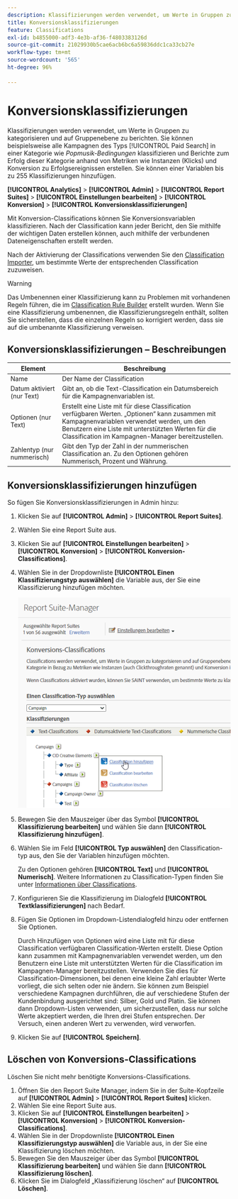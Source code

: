 ```yaml
---
description: Klassifizierungen werden verwendet, um Werte in Gruppen zu kategorisieren und auf Gruppenebene zu berichten. Sie können beispielsweise alle Kampagnen des Typs „Paid Search“ in einer Kategorie wie Popmusik zusammenfassen und Berichte zum Erfolg dieser Kategorie anhand von Metriken wie Instanzen (Durchklick-Rate) und Konversionen erstellen.
title: Konversionsklassifizierungen
feature: Classifications
exl-id: b4855000-adf3-4e3b-af36-f4803383126d
source-git-commit: 21029930b5cae6acb6bc6a59836ddc1ca33cb27e
workflow-type: tm+mt
source-wordcount: '565'
ht-degree: 96%

---
```


# Konversionsklassifizierungen

Klassifizierungen werden verwendet, um Werte in Gruppen zu kategorisieren und auf Gruppenebene zu berichten. Sie können beispielsweise alle Kampagnen des Typs [!UICONTROL Paid Search] in einer Kategorie wie *Popmusik-Bedingungen* klassifizieren und Berichte zum Erfolg dieser Kategorie anhand von Metriken wie Instanzen (Klicks) und Konversion zu Erfolgsereignissen erstellen. Sie können einer Variablen bis zu 255 Klassifizierungen hinzufügen.

**[!UICONTROL Analytics]** > **[!UICONTROL Admin]** > **[!UICONTROL Report Suites]** > **[!UICONTROL Einstellungen bearbeiten]** > **[!UICONTROL Konversion]** > **[!UICONTROL Konversionsklassifizierungen]**

Mit Konversion-Classifications können Sie Konversionsvariablen klassifizieren. Nach der Classification kann jeder Bericht, den Sie mithilfe der wichtigen Daten erstellen können, auch mithilfe der verbundenen Dateneigenschaften erstellt werden.

Nach der Aktivierung der Classifications verwenden Sie den [Classification Importer](/help/components/classifications/importer/c-working-with-saint.md), um bestimmte Werte der entsprechenden Classification zuzuweisen.

>[!WARNING]
>
>Das Umbenennen einer Klassifizierung kann zu Problemen mit vorhandenen Regeln führen, die im [Classification Rule Builder](/help/components/classifications/crb/classification-rule-builder.md) erstellt wurden. Wenn Sie eine Klassifizierung umbenennen, die Klassifizierungsregeln enthält, sollten Sie sicherstellen, dass die einzelnen Regeln so korrigiert werden, dass sie auf die umbenannte Klassifizierung verweisen.

## Konversionsklassifizierungen – Beschreibungen

| Element | Beschreibung |
| --- | --- |
| Name | Der Name der Classification |
| Datum aktiviert (nur Text) | Gibt an, ob die Text-Classification ein Datumsbereich für die Kampagnenvariablen ist. |
| Optionen (nur Text) | Erstellt eine Liste mit für diese Classification verfügbaren Werten. „Optionen“ kann zusammen mit Kampagnenvariablen verwendet werden, um den Benutzern eine Liste mit unterstützten Werten für die Classification im Kampagnen-Manager bereitzustellen. |
| Zahlentyp (nur nummerisch) | Gibt den Typ der Zahl in der nummerischen Classification an. Zu den Optionen gehören Nummerisch, Prozent und Währung. |

## Konversionsklassifizierungen hinzufügen

So fügen Sie Konversionsklassifizierungen in Admin hinzu:

1. Klicken Sie auf **[!UICONTROL Admin]** > **[!UICONTROL Report Suites]**.
1. Wählen Sie eine Report Suite aus.
1. Klicken Sie auf **[!UICONTROL Einstellungen bearbeiten]** > **[!UICONTROL Konversion]** > **[!UICONTROL Konversion-Classifications]**.
1. Wählen Sie in der Dropdownliste **[!UICONTROL Einen Klassifizierungstyp auswählen]** die Variable aus, der Sie eine Klassifizierung hinzufügen möchten.

   ![Schritt-Info](/help/admin/admin/assets/sub_class_create.png)

1. Bewegen Sie den Mauszeiger über das Symbol **[!UICONTROL Klassifizierung bearbeiten]** und wählen Sie dann **[!UICONTROL Klassifizierung hinzufügen]**.
1. Wählen Sie im Feld **[!UICONTROL Typ auswählen]** den Classification-typ aus, den Sie der Variablen hinzufügen möchten.

   Zu den Optionen gehören **[!UICONTROL Text]** und **[!UICONTROL Numerisch]**. Weitere Informationen zu Classification-Typen finden Sie unter [Informationen über Classifications](/help/components/classifications/c-classifications.md).
1. Konfigurieren Sie die Klassifizierung im Dialogfeld **[!UICONTROL Textklassifizierungen]** nach Bedarf.

1. Fügen Sie Optionen im Dropdown-Listendialogfeld hinzu oder entfernen Sie Optionen.

   Durch Hinzufügen von Optionen wird eine Liste mit für diese Classification verfügbaren Classification-Werten erstellt. Diese Option kann zusammen mit Kampagnenvariablen verwendet werden, um den Benutzern eine Liste mit unterstützten Werten für die Classification im Kampagnen-Manager bereitzustellen. Verwenden Sie dies für Classification-Dimensionen, bei denen eine kleine Zahl erlaubter Werte vorliegt, die sich selten oder nie ändern. Sie können zum Beispiel verschiedene Kampagnen durchführen, die auf verschiedene Stufen der Kundenbindung ausgerichtet sind: Silber, Gold und Platin. Sie können dann Dropdown-Listen verwenden, um sicherzustellen, dass nur solche Werte akzeptiert werden, die Ihren drei Stufen entsprechen. Der Versuch, einen anderen Wert zu verwenden, wird verworfen.

1. Klicken Sie auf **[!UICONTROL Speichern]**.

## Löschen von Konversions-Classifications

Löschen Sie nicht mehr benötigte Konversions-Classifications.

1. Öffnen Sie den Report Suite Manager, indem Sie in der Suite-Kopfzeile auf **[!UICONTROL Admin]** > **[!UICONTROL Report Suites]** klicken.
1. Wählen Sie eine Report Suite aus.
1. Klicken Sie auf **[!UICONTROL Einstellungen bearbeiten]** > **[!UICONTROL Konversion]** > **[!UICONTROL Konversion-Classifications]**.
1. Wählen Sie in der Dropdownliste **[!UICONTROL Einen Klassifizierungstyp auswählen]** die Variable aus, in der Sie eine Klassifizierung löschen möchten.
1. Bewegen Sie den Mauszeiger über das Symbol **[!UICONTROL Klassifizierung bearbeiten]** und wählen Sie dann **[!UICONTROL Klassifizierung löschen]**.
1. Klicken Sie im Dialogfeld „Klassifizierung löschen“ auf **[!UICONTROL Löschen]**.
